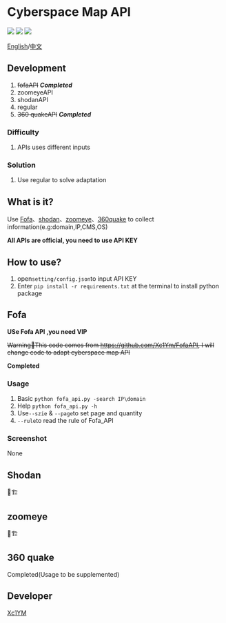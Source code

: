 # Cyberspace Map API

![](https://img.shields.io/github/pipenv/locked/python-version/Xc1Ym/cyberspace_map_API)
![](https://img.shields.io/github/license/Xc1Ym/cyberspace_map_API)
![](https://img.shields.io/github/stars/xc1ym/cyberspace_map_API)

[English](./README.md)/[中文](./README_CN.md)


## Development
1. ~~fofaAPI~~ ***Completed***
2. zoomeyeAPI
3. shodanAPI
4. regular
5. ~~360 quakeAPI~~ ***Completed***

### Difficulty
1. APIs uses different inputs

### Solution
1. Use regular to solve adaptation

## What is it?

Use [Fofa](https://fofa.so)、[shodan](https://www.shodan.io)、[zoomeye](https://www.zoomeye.org)、[360quake](https://beta.quake.360.cn/quake) to collect information(e.g:domain,IP,CMS,OS)

**All APIs are official, you need to use API KEY**

## How to use?

1. open`setting/config.json`to input API KEY
2. Enter `pip install -r requirements.txt` at the terminal to install python package

## Fofa

**USe Fofa API ,you need VIP**

~~Warning🔴This code comes from <https://github.com/Xc1Ym/FofaAPI>, I  will change code to adapt cyberspace map API~~

**Completed**

### Usage

1. Basic `python fofa_api.py -search IP\domain`
2. Help `python fofa_api.py -h`
3. Use`--szie` & `--page`to set page and quantity
4. `--rule`to read the rule of Fofa_API

### Screenshot

None



## Shodan
🚧🏗

## zoomeye
🚧🏗

## 360 quake
Completed(Usage to be supplemented)

## Developer
[Xc1YM](https://github.com/Xc1Ym)
